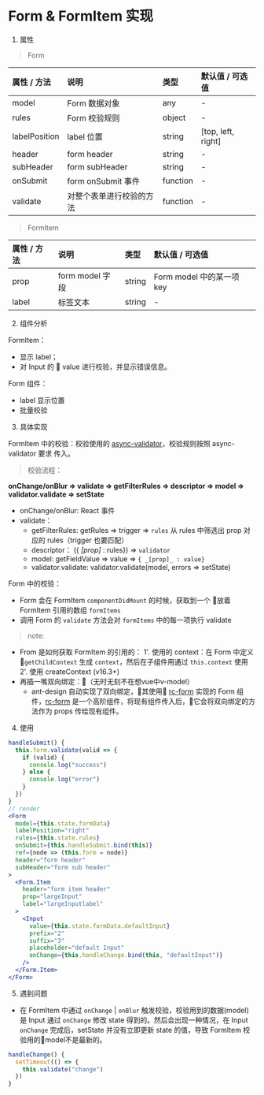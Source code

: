 # Form & FormItem 实现

1.  属性
> Form

| 属性 / 方法   | 说明                     | 类型     | 默认值 / 可选值    |
| :------------ | :----------------------- | :------- | :----------------- |
| model         | Form 数据对象            | any      | -                  |
| rules         | Form 校验规则            | object   | -                  |
| labelPosition | label 位置               | string   | [top, left, right] |
| header        | form header              | string   | -                  |
| subHeader     | form subHeader           | string   | -                  |
| onSubmit      | form onSubmit 事件       | function | -                  |
| validate      | 对整个表单进行校验的方法 | function | -                  |

> FormItem

| 属性 / 方法 | 说明            | 类型   | 默认值 / 可选值           |
| :---------- | :-------------- | :----- | :------------------------ |
| prop        | form model 字段 | string | Form model 中的某一项 key |
| label       | 标签文本        | string | -                         |

2.  组件分析

FormItem：

* 显示 label；
* 对 Input 的  value 进行校验，并显示错误信息。

Form 组件：

* label 显示位置
* 批量校验

3.  具体实现

FormItem 中的校验：校验使用的 [async-validator](https://github.com/yiminghe/async-validator)，校验规则按照 async-validator 要求 传入。

> 校验流程：

**onChange/onBlur => validate => getFilterRules => descriptor => model => validator.validate => setState**

* onChange/onBlur: React 事件
* validate：
  * getFilterRules: getRules => trigger => `rules` 从 rules 中筛选出 prop 对应的 rules（trigger 也要匹配）
  * descriptor： ({ _[prop]_ : rules}) => `validator`
  * model: getFieldValue => value => `{ _[prop]_ : value}`
  * validator.validate: validator.validate(model, errors => setState)

Form 中的校验：

* Form 会在 FormItem `componentDidMount` 的时候，获取到一个  放着 FormItem 引用的数组 `formItems`
* 调用 Form 的 `validate` 方法会对 `formItems` 中的每一项执行 validate

> note:

+ From 是如何获取 FormItem 的引用的：
  1'. 使用的 context：在 Form 中定义 `getChildContext` 生成 `context`，然后在子组件用通过 `this.context` 使用
  2'. 使用 createContext (v16.3+)
+ 再插一嘴双向绑定：（无时无刻不在想vue中v-model）
  + ant-design 自动实现了双向绑定，其使用 [rc-form](https://github.com/react-component/form) 实现的 Form 组件，[rc-form](https://github.com/react-component/form) 是一个高阶组件，将现有组件传入后，它会将双向绑定的方法作为 props 传给现有组件。

4.  使用

```jsx
handleSubmit() {
  this.form.validate(valid => {
    if (valid) {
      console.log("success")
    } else {
      console.log("error")
    }
  })
}
// render
<Form
  model={this.state.formData}
  labelPosition="right"
  rules={this.state.rules}
  onSubmit={this.handleSubmit.bind(this)}
  ref={node => (this.form = node)}
  header="form header"
  subHeader="form sub header"
>
  <Form.Item
    header="form item header"
    prop="largeInput"
    label="largeInputlabel"
  >
    <Input
      value={this.state.formData.defaultInput}
      prefix="2"
      suffix="3"
      placeholder="default Input"
      onChange={this.handleChange.bind(this, "defaultInput")}
    />
  </Form.Item>
</Form>
```

5. 遇到问题

+ 在 FormItem 中通过 `onChange` | `onBlur` 触发校验，校验用到的数据(model) 是 Input 通过 `onChange` 修改 state 得到的。然后会出现一种情况，在 Input `onChange` 完成后，setState 并没有立即更新 state 的值，导致 FormItem 校验用的model不是最新的。

```jsx
handleChange() {
  setTimeout(() => {
    this.validate("change")
  })
}
```